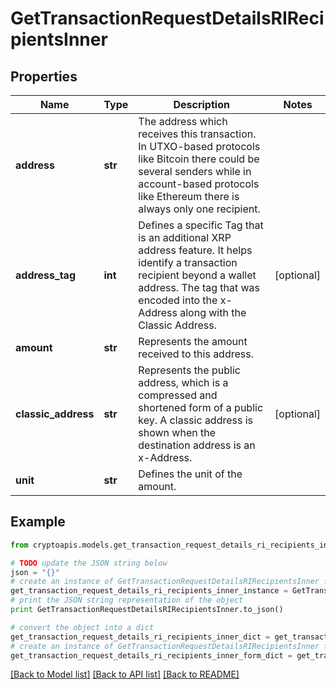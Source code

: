 # GetTransactionRequestDetailsRIRecipientsInner


## Properties
Name | Type | Description | Notes
------------ | ------------- | ------------- | -------------
**address** | **str** | The address which receives this transaction. In UTXO-based protocols like Bitcoin there could be several senders while in account-based protocols like Ethereum there is always only one recipient. | 
**address_tag** | **int** | Defines a specific Tag that is an additional XRP address feature. It helps identify a transaction recipient beyond a wallet address. The tag that was encoded into the x-Address along with the Classic Address. | [optional] 
**amount** | **str** | Represents the amount received to this address. | 
**classic_address** | **str** | Represents the public address, which is a compressed and shortened form of a public key. A classic address is shown when the destination address is an x-Address. | [optional] 
**unit** | **str** | Defines the unit of the amount. | 

## Example

```python
from cryptoapis.models.get_transaction_request_details_ri_recipients_inner import GetTransactionRequestDetailsRIRecipientsInner

# TODO update the JSON string below
json = "{}"
# create an instance of GetTransactionRequestDetailsRIRecipientsInner from a JSON string
get_transaction_request_details_ri_recipients_inner_instance = GetTransactionRequestDetailsRIRecipientsInner.from_json(json)
# print the JSON string representation of the object
print GetTransactionRequestDetailsRIRecipientsInner.to_json()

# convert the object into a dict
get_transaction_request_details_ri_recipients_inner_dict = get_transaction_request_details_ri_recipients_inner_instance.to_dict()
# create an instance of GetTransactionRequestDetailsRIRecipientsInner from a dict
get_transaction_request_details_ri_recipients_inner_form_dict = get_transaction_request_details_ri_recipients_inner.from_dict(get_transaction_request_details_ri_recipients_inner_dict)
```
[[Back to Model list]](../README.md#documentation-for-models) [[Back to API list]](../README.md#documentation-for-api-endpoints) [[Back to README]](../README.md)


